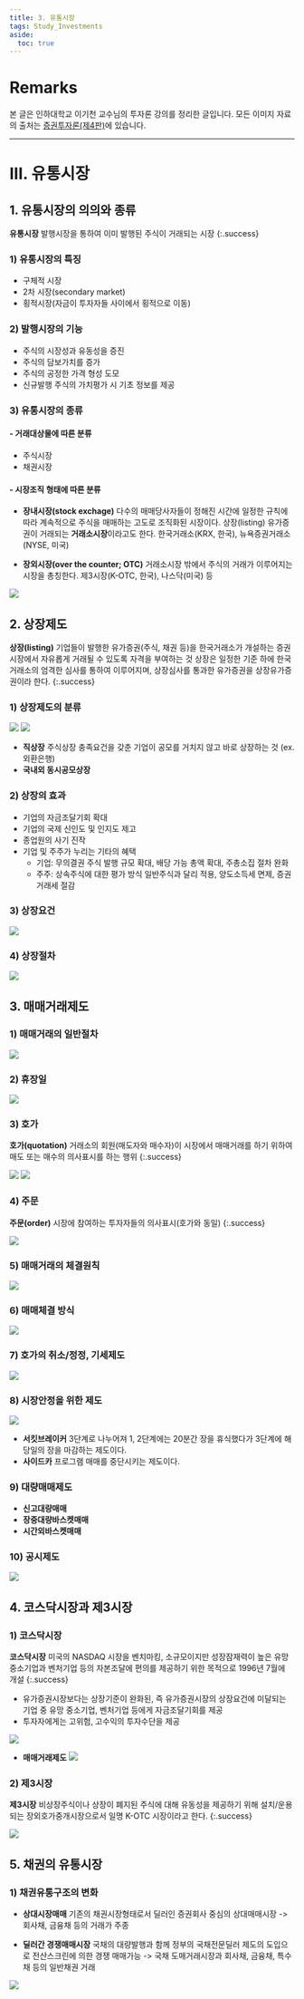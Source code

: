 ```yaml
---
title: 3. 유통시장
tags: Study_Investments
aside:
  toc: true
---
```


# Remarks
본 글은 인하대학교 이기천 교수님의 투자론 강의를 정리한 글입니다.
모든 이미지 자료의 출처는 [증권투자론(제4판)](http://www.yulgokbooks.co.kr/shop/book.php?ptype=view&prdcode=1803290076&catcode=11000000&page=1&catcode=11000000)에 있습니다.

<!--more-->

---

# III. 유통시장
## 1. 유통시장의 의의와 종류
**유통시장**
발행시장을 통하여 이미 발행된 주식이 거래되는 시장
{:.success}

### 1) 유통시장의 특징
- 구체적 시장
- 2차 시장(secondary market)
- 횡적시장(자금이 투자자들 사이에서 횡적으로 이동)

### 2) 발행시장의 기능
- 주식의 시장성과 유동성을 증진
- 주식의 담보가치를 증가
- 주식의 공정한 가격 형성 도모
- 신규발행 주식의 가치평가 시 기초 정보를 제공

### 3) 유통시장의 종류
#### - 거래대상물에 따른 분류
- 주식시장
- 채권시장

#### - 시장조직 형태에 따른 분류
- **장내시장(stock exchage)**
다수의 매매당사자들이 정해진 시간에 일정한 규칙에 따라 계속적으로 주식을 매매하는 고도로 조직화된 시장이다.
상장(listing) 유가증권이 거래되는 **거래소시장**이라고도 한다.
한국거래소(KRX, 한국), 뉴욕증권거래소(NYSE, 미국)

- **장외시장(over the counter; OTC)**
거래소시장 밖에서 주식의 거래가 이루어지는 시장을 총칭한다.
제3시장(K-OTC, 한국), 나스닥(미국) 등

![](/deprecated/images/2020-04-08-3/001.jpg)


## 2. 상장제도
**상장(listing)**
기업들이 발행한 유가증권(주식, 채권 등)을 한국거래소가 개설하는 증권시장에서 자유롭게 거래될 수 있도록 자격을 부여하는 것
상장은 일정한 기준 하에 한국거래소의 엄격한 심사를 통하여 이루어지며, 상장심사를 통과한 유가증권을 상장유가증권이라 한다.
{:.success}

### 1) 상장제도의 분류
![](/deprecated/images/2020-04-08-3/002.jpg)
![](/deprecated/images/2020-04-08-3/003.jpg)

- **직상장**
주식상장 충족요건을 갖춘 기업이 공모를 거치지 않고 바로 상장하는 것 (ex. 외환은행)
- **국내외 동시공모상장**

### 2) 상장의 효과
- 기업의 자금조달기회 확대
- 기업의 국제 신인도 및 인지도 제고
- 종업원의 사기 진작
- 기업 및 주주가 누리는 기타의 혜택
  - 기업: 무의결권 주식 발행 규모 확대, 배당 가능 총액 확대, 주총소집 절차 완화
  - 주주: 상속주식에 대한 평가 방식 일반주식과 달리 적용, 양도소득세 면제, 증권거래세 절감


### 3) 상장요건
![](/deprecated/images/2020-04-08-3/004.jpg)

### 4) 상장절차
![](/deprecated/images/2020-04-08-3/005.jpg)


## 3. 매매거래제도
### 1) 매매거래의 일반절차
![](/deprecated/images/2020-04-08-3/006.jpg)

### 2) 휴장일
![](/deprecated/images/2020-04-08-3/007.jpg)

### 3) 호가
**호가(quotation)**
거래소의 회원(매도자와 매수자)이 시장에서 매매거래를 하기 위하여 매도 또는 매수의 의사표시를 하는 행위
{:.success}

![](/deprecated/images/2020-04-08-3/008.jpg)
![](/deprecated/images/2020-04-08-3/009.jpg)

### 4) 주문
**주문(order)**
시장에 참여하는 투자자들의 의사표시(호가와 동일)
{:.success}

![](/deprecated/images/2020-04-08-3/010.jpg)

### 5) 매매거래의 체결원칙
![](/deprecated/images/2020-04-08-3/011.jpg)

### 6) 매매체결 방식
![](/deprecated/images/2020-04-08-3/012.jpg)

### 7) 호가의 취소/정정, 기세제도
![](/deprecated/images/2020-04-08-3/013.jpg)

### 8) 시장안정을 위한 제도
![](/deprecated/images/2020-04-08-3/014.jpg)
- **서킷브레이커**
3단계로 나누어져 1, 2단계에는 20분간 장을 휴식했다가 3단계에 해당일의 장을 마감하는 제도이다.
- **사이드카**
프로그램 매매를 중단시키는 제도이다.

### 9) 대량매매제도
- **신고대량매매**
- **장중대량바스켓매매**
- **시간외바스켓매매**

### 10) 공시제도
![](/deprecated/images/2020-04-08-3/015.jpg)


## 4. 코스닥시장과 제3시장
### 1) 코스닥시장
**코스닥시장**
미국의 NASDAQ 시장을 벤치마킹, 소규모이지만 성장잠재력이 높은 유망 중소기업과 벤처기업 등의 자본조달에 편의를 제공하기 위한 목적으로 1996년 7월에 개설
{:.success}

- 유가증권시장보다는 상장기준이 완화된, 즉 유가증권시장의 상장요건에 미달되는 기업 중 유망 중소기업, 벤처기업 등에게 자금조달기회를 제공
- 투자자에게는 고위험, 고수익의 투자수단을 제공

![](/deprecated/images/2020-04-08-3/016.jpg)

- **매매거래제도**
![](/deprecated/images/2020-04-08-3/017.jpg)

### 2) 제3시장
**제3시장**
비상장주식이나 상장이 폐지된 주식에 대해 유동성을 제공하기 위해 설치/운용되는 장외호가중개시장으로서 일명 K-OTC 시장이라고 한다.
{:.success}

![](/deprecated/images/2020-04-08-3/018.jpg)


## 5. 채권의 유통시장
### 1) 채권유통구조의 변화
- **상대시장매매**
기존의 채권시장형태로서 딜러인 증권회사 중심의 상대매매시장 -> 회사채, 금융채 등의 거래가 주종

- **딜러간 경쟁매매시장**
국채의 대량발행과 함께 정부의 국채전문딜러 제도의 도입으로 전산스크린에 의한 경쟁 매매가능 -> 국채 도매거래시장과 회사채, 금융채, 특수채 등의 일반채권 거래

![](/deprecated/images/2020-04-08-3/019.jpg)
